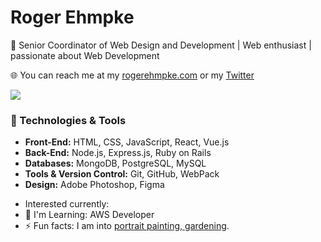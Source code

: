 # Roger Ehmpke

🚀 Senior Coordinator of Web Design and Development | Web enthusiast | passionate about Web Development

🌐 You can reach me at my [rogerehmpke.com](https://www.rogerehmpke.com") or my [Twitter](https://twitter.com/rehmpke)

<p>
    <a href="http://twitter.com/rehmpke">
        <img src="https://img.shields.io/twitter/follow/rehmpke?label=Twitter&logo=twitter&style=for-the-badge" />
    </a>
</p>

### 🔧 Technologies & Tools

- **Front-End:** HTML, CSS, JavaScript, React, Vue.js
- **Back-End:** Node.js, Express.js, Ruby on Rails
- **Databases:** MongoDB, PostgreSQL, MySQL
- **Tools & Version Control:** Git, GitHub, WebPack
- **Design:** Adobe Photoshop, Figma

<ul>
    <li>Interested currently:</li>
    <li>🌱 I'm Learning: AWS Developer</li>
    <li>⚡ Fun facts: I am into <a href="https://www.oilstrokes.com">portrait painting, gardening</a>.
</ul>
<!--
**rehmpke/rehmpke** is a ✨ _special_ ✨ repository because its `README.md` (this file) appears on your GitHub profile.
### Hi there 👋
Here are some ideas to get you started:

- 🔭 I’m currently working on ...
- 🌱 I’m currently learning ...
- 👯 I’m looking to collaborate on ...
- 🤔 I’m looking for help with ...
- 💬 Ask me about ...
- 📫 How to reach me: ...
- 😄 Pronouns: ...
- ⚡ Fun fact: ...
-->
